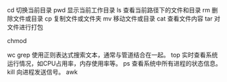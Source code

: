 cd           切换当前目录
pwd          显示当前工作目录
ls           查看当前路径下的文件和目录
rm           删除文件或目录
cp           复制文件或文件夹
mv           移动文件或目录
cat          查看文件内容
tar          对文件进行打包

chmod


wc
grep         使用正则表达式搜索文本，通常与管道结合在一起。
top          实时查看系统运行情况，如CPU占用率，内存使用率等。
ps           查看系统中所有进程的状态信息。
kill         向进程发送信号。
awk
